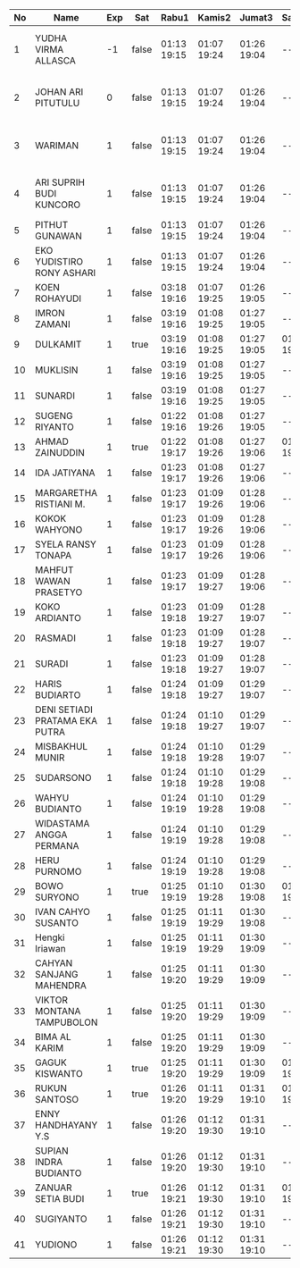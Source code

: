| No | Name | Exp | Sat | Rabu1 | Kamis2 | Jumat3 | Sabtu4 | 6 | Senin6 | Selasa7 | Rabu8 | Kamis9 | Jumat10 | Sabtu11 | 13 | Senin13 | 14 | Selasa14 | Rabu15 | 16 | Kamis16 | Jumat17 | Sabtu18 | Senin20 | 21 |
|-----|-----|-----|-----|-----|-----|-----|-----|-----|-----|-----|-----|-----|-----|-----|-----|-----|-----|-----|-----|-----|-----|-----|-----|-----|-----|
| 1 | YUDHA VIRMA ALLASCA | -1 | false | 01:13 19:15 | 01:07 19:24 | 01:26 19:04 | -- | error on login func | 03:14 19:13 | 01:12 19:28 | 01:01 19:16 | 01:04 19:20 | 01:21 19:29 | -- | error on login func | 03:20 19:10 | error on login func | 03:21 19:04 | 01:28 19:19 | error on login func | 03:11 19:13 | 01:13 19:12 | -- | 01:27 19:14 | error on login func |
| 2 | JOHAN ARI PITUTULU | 0 | false | 01:13 19:15 | 01:07 19:24 | 01:26 19:04 | -- | error on login func | 03:14 19:13 | 01:12 19:28 | 01:01 19:16 | 01:04 19:20 | 01:22 19:29 | -- | error on login func | 03:20 19:10 | 01:22 19:04 | 01:28 19:19 | error on login func | 03:11 19:13 | 01:13 19:12 | -- | 01:27 19:14 | error on login func |
| 3 | WARIMAN | 1 | false | 01:13 19:15 | 01:07 19:24 | 01:26 19:04 | -- | error on login func | 03:14 19:13 | 01:12 19:28 | 01:01 19:16 | 01:04 19:20 | 01:22 19:29 | -- | 01:21 19:10 | 01:22 19:04 | 01:28 19:19 | error on login func | 03:11 19:13 | 01:13 19:12 | -- | 01:27 19:14 | 01:22 - |
| 4 | ARI SUPRIH BUDI KUNCORO | 1 | false | 01:13 19:15 | 01:07 19:24 | 01:26 19:04 | -- | error on login func | 03:14 19:13 | 01:12 19:28 | 01:01 19:16 | 01:04 19:20 | 01:22 19:29 | -- | 01:21 19:10 | 01:22 19:04 | 01:28 19:19 | error on login func | 03:11 19:13 | 01:13 19:12 | -- | 01:27 19:14 | 01:22 - |
| 5 | PITHUT GUNAWAN | 1 | false | 01:13 19:15 | 01:07 19:24 | 01:26 19:04 | -- | 01:20 19:13 | 01:12 19:28 | 01:01 19:16 | 01:04 19:20 | 01:22 19:29 | -- | 01:22 19:10 | 01:23 19:04 | 01:28 19:19 | 01:23 19:13 | 01:13 19:12 | -- | 01:27 19:14 | 01:22 - |
| 6 | EKO YUDISTIRO RONY ASHARI | 1 | false | 01:13 19:15 | 01:07 19:24 | 01:26 19:04 | -- | 01:21 19:14 | 01:12 19:29 | 01:01 19:17 | 01:04 19:21 | 01:22 19:29 | -- | 01:22 19:11 | 01:23 19:04 | 01:28 19:19 | 01:24 19:13 | 01:13 19:12 | -- | 01:27 19:15 | 01:22 - |
| 7 | KOEN ROHAYUDI | 1 | false | 03:18 19:16 | 01:07 19:25 | 01:26 19:05 | -- | 01:21 19:14 | 03:20 19:29 | 01:01 19:17 | 01:04 19:21 | 01:22 19:30 | -- | 01:22 19:11 | 01:23 19:05 | 01:28 19:20 | 01:24 19:14 | 01:13 19:13 | -- | 01:27 19:15 | 01:22 - |
| 8 | IMRON ZAMANI | 1 | false | 03:19 19:16 | 01:08 19:25 | 01:27 19:05 | -- | 01:21 19:14 | 03:21 19:29 | 01:02 19:17 | 01:05 19:21 | 01:22 19:30 | -- | 01:22 19:11 | 01:23 19:05 | 01:29 19:20 | 01:24 19:14 | 01:14 19:13 | -- | 01:28 19:15 | 01:22 - |
| 9 | DULKAMIT | 1 | true | 03:19 19:16 | 01:08 19:25 | 01:27 19:05 | 01:11 19:22 | 01:21 19:14 | 03:21 19:29 | 01:02 19:17 | 01:05 19:21 | 01:23 19:30 | 01:11 19:21 | 01:22 19:11 | 01:23 19:05 | 01:29 19:20 | 01:24 19:14 | 01:14 19:13 | 01:01 19:23 | 01:28 19:15 | 01:23 - |
| 10 | MUKLISIN | 1 | false | 03:19 19:16 | 01:08 19:25 | 01:27 19:05 | -- | 01:21 19:14 | 03:21 19:29 | 01:02 19:17 | 01:05 19:21 | 01:23 19:30 | -- | 01:22 19:11 | 01:23 19:05 | 01:29 19:20 | 01:24 19:14 | 01:14 19:13 | -- | 01:28 19:15 | 01:23 - |
| 11 | SUNARDI | 1 | false | 03:19 19:16 | 01:08 19:25 | 01:27 19:05 | -- | 01:21 19:14 | 03:21 19:29 | 01:02 19:17 | 01:05 19:21 | 01:23 19:30 | -- | 01:22 19:11 | 01:23 19:05 | 01:29 19:20 | 01:24 19:14 | 01:14 19:13 | -- | 01:28 19:15 | 01:23 - |
| 12 | SUGENG RIYANTO | 1 | false | 01:22 19:16 | 01:08 19:26 | 01:27 19:05 | -- | 01:21 19:15 | 03:21 19:30 | 01:02 19:18 | 01:05 19:22 | 01:23 19:30 | -- | 01:23 19:12 | 01:24 19:05 | 01:29 19:20 | 01:24 19:14 | 01:14 19:14 | -- | 01:28 19:16 | 01:23 - |
| 13 | AHMAD ZAINUDDIN | 1 | true | 01:22 19:17 | 01:08 19:26 | 01:27 19:06 | 01:11 19:22 | 01:22 19:15 | 03:21 19:30 | 01:02 19:18 | 01:05 19:22 | 01:23 19:31 | 01:11 19:21 | 01:23 19:12 | 01:24 19:06 | 01:29 19:21 | 01:25 19:15 | 01:14 19:14 | 01:01 19:23 | 01:28 19:16 | 01:23 - |
| 14 | IDA JATIYANA | 1 | false | 01:23 19:17 | 01:08 19:26 | 01:27 19:06 | -- | 01:22 19:15 | 03:21 19:30 | 01:02 19:18 | 01:05 19:22 | 01:23 19:31 | -- | 01:23 19:12 | 01:24 19:06 | 01:29 19:21 | 01:25 19:15 | 01:14 19:14 | -- | 01:28 19:16 | 01:23 - |
| 15 | MARGARETHA RISTIANI M. | 1 | false | 01:23 19:17 | 01:09 19:26 | 01:28 19:06 | -- | 01:22 19:15 | 03:22 19:30 | 01:03 19:18 | 01:06 19:22 | 01:23 19:31 | -- | 01:23 19:12 | 01:24 19:06 | 01:30 19:21 | 01:25 19:15 | 01:15 19:14 | -- | 01:29 19:16 | 01:23 - |
| 16 | KOKOK WAHYONO | 1 | false | 01:23 19:17 | 01:09 19:26 | 01:28 19:06 | -- | 01:22 19:15 | 03:22 19:30 | 01:03 19:18 | 01:06 19:22 | 01:24 19:31 | -- | 01:23 19:12 | 01:24 19:06 | 01:30 19:21 | 01:25 19:15 | 01:15 19:14 | -- | 01:29 19:16 | 01:24 - |
| 17 | SYELA RANSY TONAPA | 1 | false | 01:23 19:17 | 01:09 19:26 | 01:28 19:06 | -- | 01:22 19:15 | 03:22 19:31 | 01:03 19:18 | 01:06 19:22 | 01:24 19:31 | -- | 01:23 19:12 | 01:24 19:06 | 01:30 19:21 | 01:25 19:15 | 01:15 19:14 | -- | 01:29 19:16 | 01:24 - |
| 18 | MAHFUT WAWAN PRASETYO | 1 | false | 01:23 19:17 | 01:09 19:27 | 01:28 19:06 | -- | 01:22 19:15 | 03:22 19:31 | 01:03 19:19 | 01:06 19:23 | 01:24 19:32 | -- | 01:23 19:13 | 01:24 19:06 | 01:30 19:21 | 01:25 19:16 | 01:15 19:14 | -- | 01:29 19:17 | 01:24 - |
| 19 | KOKO ARDIANTO | 1 | false | 01:23 19:18 | 01:09 19:27 | 01:28 19:07 | -- | 01:22 19:16 | 03:22 19:31 | 01:03 19:19 | 01:06 19:23 | 01:24 19:32 | -- | 01:24 19:13 | 01:25 19:07 | 01:30 19:21 | 01:25 19:16 | 01:15 19:15 | -- | 01:29 19:17 | 01:24 - |
| 20 | RASMADI | 1 | false | 01:23 19:18 | 01:09 19:27 | 01:28 19:07 | -- | 01:23 19:16 | 03:22 19:31 | 01:03 19:19 | 01:06 19:23 | 01:24 19:32 | -- | 01:24 19:13 | 01:25 19:07 | 01:30 19:22 | 01:26 19:16 | 01:15 19:15 | -- | 01:29 19:17 | 01:24 - |
| 21 | SURADI | 1 | false | 01:23 19:18 | 01:09 19:27 | 01:28 19:07 | -- | 01:23 19:16 | 03:22 19:31 | 01:03 19:19 | 01:06 19:23 | 01:24 19:32 | -- | 01:24 19:13 | 01:25 19:07 | 01:30 19:22 | 01:26 19:16 | 01:15 19:15 | -- | 01:29 19:17 | 01:24 - |
| 22 | HARIS BUDIARTO | 1 | false | 01:24 19:18 | 01:09 19:27 | 01:29 19:07 | -- | 01:23 19:16 | 03:22 19:31 | 01:03 19:20 | 01:06 19:23 | 01:24 19:32 | -- | 01:24 19:13 | 01:25 19:07 | 01:30 19:22 | 01:26 19:16 | 01:16 19:15 | -- | 01:30 19:17 | 01:24 - |
| 23 | DENI SETIADI PRATAMA EKA PUTRA | 1 | false | 01:24 19:18 | 01:10 19:27 | 01:29 19:07 | -- | 01:23 19:17 | 03:23 19:32 | 01:04 19:20 | 01:07 19:23 | 01:25 19:32 | -- | 01:24 19:13 | 01:25 19:07 | 01:31 19:22 | 01:26 19:16 | 01:16 19:15 | -- | 01:30 19:17 | 01:25 - |
| 24 | MISBAKHUL MUNIR | 1 | false | 01:24 19:18 | 01:10 19:28 | 01:29 19:07 | -- | 01:23 19:17 | 03:23 19:32 | 01:04 19:20 | 01:07 19:24 | 01:25 19:33 | -- | 01:24 19:14 | 01:25 19:07 | 01:31 19:22 | 01:26 19:16 | 01:16 19:15 | -- | 01:30 19:18 | 01:25 - |
| 25 | SUDARSONO | 1 | false | 01:24 19:18 | 01:10 19:28 | 01:29 19:08 | -- | 01:23 19:17 | 03:23 19:32 | 01:04 19:20 | 01:07 19:24 | 01:25 19:33 | -- | 01:24 19:14 | 01:25 19:07 | 01:31 19:22 | 01:26 19:17 | 01:16 19:16 | -- | 01:30 19:18 | 01:25 - |
| 26 | WAHYU BUDIANTO | 1 | false | 01:24 19:19 | 01:10 19:28 | 01:29 19:08 | -- | 01:23 19:17 | 03:23 19:32 | 01:04 19:20 | 01:07 19:24 | 01:25 19:33 | -- | 01:25 19:14 | 01:26 19:08 | 01:31 19:23 | 01:26 19:17 | 01:16 19:16 | -- | 01:30 19:18 | 01:25 - |
| 27 | WIDASTAMA ANGGA PERMANA | 1 | false | 01:24 19:19 | 01:10 19:28 | 01:29 19:08 | -- | 01:24 19:17 | 03:23 19:32 | 01:04 19:20 | 01:07 19:24 | 01:25 19:33 | -- | 01:25 19:14 | 01:26 19:08 | 01:31 19:23 | 01:26 19:17 | 01:16 19:16 | -- | 01:30 19:18 | 01:25 - |
| 28 | HERU PURNOMO | 1 | false | 01:24 19:19 | 01:10 19:28 | 01:29 19:08 | -- | 01:24 19:17 | 03:23 19:32 | 01:04 19:21 | 01:07 19:24 | 01:25 19:33 | -- | 01:25 19:14 | 01:26 19:08 | 01:31 19:23 | 01:27 19:17 | 01:16 19:16 | -- | 01:30 19:18 | 01:25 - |
| 29 | BOWO SURYONO | 1 | true | 01:25 19:19 | 01:10 19:28 | 01:30 19:08 | 01:11 19:22 | 01:24 19:18 | 03:23 19:33 | 01:04 19:21 | 01:07 19:24 | 01:25 19:34 | 01:11 19:21 | 01:25 19:15 | 01:26 19:08 | 01:31 19:23 | 01:27 19:17 | 01:16 19:16 | 01:01 19:23 | 01:31 19:18 | 01:25 - |
| 30 | IVAN CAHYO SUSANTO | 1 | false | 01:25 19:19 | 01:11 19:29 | 01:30 19:08 | -- | 01:24 19:18 | 03:24 19:33 | 01:05 19:21 | 01:08 19:25 | 01:26 19:34 | -- | 01:25 19:15 | 01:26 19:08 | 01:32 19:23 | 01:27 19:18 | 01:17 19:16 | -- | 01:31 19:19 | 01:26 - |
| 31 | Hengki Iriawan | 1 | false | 01:25 19:19 | 01:11 19:29 | 01:30 19:09 | -- | 01:24 19:18 | 03:24 19:33 | 01:05 19:21 | 01:08 19:25 | 01:26 19:34 | -- | 01:25 19:15 | 01:26 19:09 | 01:32 19:23 | 01:27 19:18 | 01:17 19:17 | -- | 01:31 19:19 | 01:26 - |
| 32 | CAHYAN SANJANG MAHENDRA | 1 | false | 01:25 19:20 | 01:11 19:29 | 01:30 19:09 | -- | 01:24 19:19 | 03:24 19:33 | 01:05 19:21 | 01:08 19:25 | 01:26 19:34 | -- | 01:25 19:15 | 01:26 19:09 | 01:32 19:23 | 01:27 19:18 | 03:04 19:17 | -- | 01:31 19:19 | 01:26 - |
| 33 | VIKTOR MONTANA TAMPUBOLON | 1 | false | 01:25 19:20 | 01:11 19:29 | 01:30 19:09 | -- | 01:24 19:19 | 03:24 19:33 | 01:05 19:22 | 01:08 19:25 | 01:26 19:34 | -- | 01:25 19:15 | 01:26 19:09 | 01:32 19:24 | 01:27 19:18 | 03:04 19:17 | -- | 01:31 19:19 | 01:26 - |
| 34 | BIMA AL KARIM | 1 | false | 01:25 19:20 | 01:11 19:29 | 01:30 19:09 | -- | 01:25 19:19 | 03:24 19:33 | 01:05 19:22 | 01:08 19:25 | 01:26 19:34 | -- | 01:26 19:15 | 01:27 19:09 | 01:32 19:24 | 01:27 19:18 | 03:04 19:17 | -- | 01:31 19:19 | 01:26 - |
| 35 | GAGUK KISWANTO | 1 | true | 01:25 19:20 | 01:11 19:29 | 01:30 19:09 | 01:11 19:22 | 01:25 19:19 | 03:24 19:34 | 01:05 19:22 | 01:08 19:25 | 01:26 19:35 | 01:11 19:21 | 01:26 19:16 | 01:27 19:09 | 01:32 19:24 | 01:28 19:18 | 03:04 19:17 | 01:01 19:23 | 01:31 19:19 | 01:26 - |
| 36 | RUKUN SANTOSO | 1 | true | 01:26 19:20 | 01:11 19:29 | 01:31 19:10 | 01:11 19:22 | 01:25 19:19 | 03:24 19:34 | 01:05 19:22 | 01:08 19:26 | 01:26 19:35 | 01:11 19:21 | 01:26 19:16 | 01:27 19:09 | 01:32 19:24 | 01:28 19:19 | 03:04 19:17 | 01:01 19:23 | 01:32 19:20 | 01:26 - |
| 37 | ENNY HANDHAYANY Y.S | 1 | false | 01:26 19:20 | 01:12 19:30 | 01:31 19:10 | -- | 01:25 19:19 | 03:25 19:34 | 01:06 19:22 | 01:09 19:26 | 01:27 19:35 | -- | 01:26 19:16 | 01:27 19:09 | 01:33 19:24 | 01:28 19:19 | 03:04 19:18 | -- | 01:32 19:20 | 01:27 - |
| 38 | SUPIAN INDRA BUDIANTO | 1 | false | 01:26 19:20 | 01:12 19:30 | 01:31 19:10 | -- | 01:25 19:19 | 03:25 19:34 | 01:06 19:22 | 01:09 19:26 | 01:27 19:35 | -- | 01:26 19:16 | 01:27 19:10 | 01:33 19:24 | 01:28 19:19 | 03:05 19:18 | -- | 01:32 19:20 | 01:27 - |
| 39 | ZANUAR SETIA BUDI | 1 | true | 01:26 19:21 | 01:12 19:30 | 01:31 19:10 | 01:11 19:22 | 01:25 19:20 | 03:25 19:34 | 01:06 19:23 | 01:09 19:26 | 01:27 19:35 | 01:11 19:21 | 01:26 19:16 | 01:27 19:10 | 01:33 19:25 | 01:28 19:19 | 03:05 19:18 | 01:01 19:24 | 01:32 19:20 | 01:27 - |
| 40 | SUGIYANTO | 1 | false | 01:26 19:21 | 01:12 19:30 | 01:31 19:10 | -- | 01:25 19:20 | 03:25 16:52 | 01:06 19:23 | 01:09 17:53 | 01:27 19:35 | -- | 01:26 19:16 | 01:27 19:10 | 01:33 16:23 | 01:28 19:19 | 03:05 19:18 | -- | 01:32 19:20 | 01:27 - |
| 41 | YUDIONO | 1 | false | 01:26 19:21 | 01:12 19:30 | 01:31 19:10 | -- | 01:25 19:20 | 03:25 19:35 | 01:06 19:23 | 01:09 19:26 | 01:27 19:36 | -- | 01:27 19:17 | 01:28 19:10 | 01:33 19:25 | 01:28 19:19 | 03:05 19:18 | -- | 01:32 19:20 | 01:27 - |
